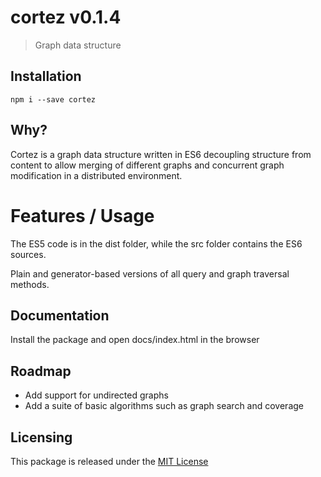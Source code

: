 # cortez v0.1.4
> Graph data structure



## Installation

	npm i --save cortez


## Why?

Cortez is a graph data structure written in ES6 decoupling structure from content to allow merging of different graphs and concurrent graph modification in a distributed environment.


# Features / Usage

The ES5 code is in the dist folder, while the src folder contains the ES6 sources.

Plain and generator-based versions of all query and graph traversal methods.





## Documentation

Install the package and open docs/index.html in the browser






## Roadmap

- Add support for undirected graphs
- Add a suite of basic algorithms such as graph search and coverage



## Licensing

This package is released under the [MIT License](https://opensource.org/licenses/MIT)

